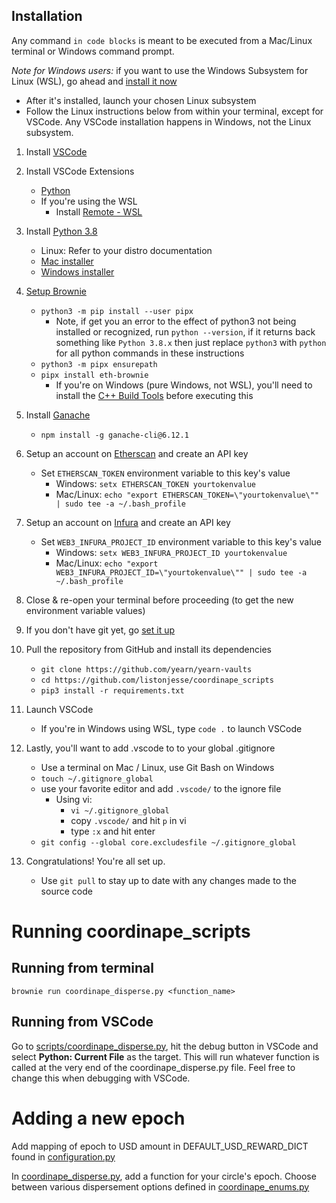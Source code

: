 ## Installation

Any command `in code blocks` is meant to be executed from a Mac/Linux terminal or Windows command prompt.

_Note for Windows users:_ if you want to use the Windows Subsystem for Linux (WSL), go ahead and [install it now](https://docs.microsoft.com/en-us/windows/wsl/install-win10)
   - After it's installed, launch your chosen Linux subsystem
   - Follow the Linux instructions below from within your terminal, except for VSCode. Any VSCode installation happens in Windows, not the Linux subsystem.

1. Install [VSCode](https://code.visualstudio.com/docs/setup/setup-overview)
2. Install VSCode Extensions
   - [Python](https://marketplace.visualstudio.com/items?itemName=ms-python.python)
   - If you're using the WSL
     - Install [Remote - WSL](https://marketplace.visualstudio.com/items?itemName=ms-vscode-remote.remote-wsl)
3. Install [Python 3.8](https://www.python.org/downloads/release/python-380/)
   - Linux: Refer to your distro documentation
   - [Mac installer](https://www.python.org/ftp/python/3.8.0/python-3.8.0-macosx10.9.pkg)
   - [Windows installer](https://www.python.org/ftp/python/3.8.0/python-3.8.0-amd64.exe)
4. [Setup Brownie](https://github.com/eth-brownie/brownie)
   - `python3 -m pip install --user pipx`
     - Note, if get you an error to the effect of python3 not being installed or recognized, run `python --version`, if it returns back something like `Python 3.8.x` then just replace `python3` with `python` for all python commands in these instructions
   - `python3 -m pipx ensurepath`
   - `pipx install eth-brownie`
     - If you're on Windows (pure Windows, not WSL), you'll need to install the [C++ Build Tools](https://visualstudio.microsoft.com/visual-cpp-build-tools/) before executing this
6. Install [Ganache](https://github.com/trufflesuite/ganache-cli)
   - `npm install -g ganache-cli@6.12.1`
9. Setup an account on [Etherscan](https://etherscan.io) and create an API key
   - Set `ETHERSCAN_TOKEN` environment variable to this key's value
     - Windows: `setx ETHERSCAN_TOKEN yourtokenvalue`
     - Mac/Linux: `echo "export ETHERSCAN_TOKEN=\"yourtokenvalue\"" | sudo tee -a ~/.bash_profile`
10. Setup an account on [Infura](https://infura.io) and create an API key
    - Set `WEB3_INFURA_PROJECT_ID` environment variable to this key's value
      - Windows: `setx WEB3_INFURA_PROJECT_ID yourtokenvalue`
      - Mac/Linux: `echo "export WEB3_INFURA_PROJECT_ID=\"yourtokenvalue\"" | sudo tee -a ~/.bash_profile`
11. Close & re-open your terminal before proceeding (to get the new environment variable values)
12. If you don't have git yet, go [set it up](https://docs.github.com/en/free-pro-team@latest/github/getting-started-with-github/set-up-git)
13. Pull the repository from GitHub and install its dependencies
    - `git clone https://github.com/yearn/yearn-vaults`
    - `cd https://github.com/listonjesse/coordinape_scripts`
    - `pip3 install -r requirements.txt`

16. Launch VSCode
    - If you're in Windows using WSL, type `code .` to launch VSCode
17. Lastly, you'll want to add .vscode to to your global .gitignore
    - Use a terminal on Mac / Linux, use Git Bash on Windows
    - `touch ~/.gitignore_global`
    - use your favorite editor and add `.vscode/` to the ignore file
      - Using vi:
        - `vi ~/.gitignore_global`
        - copy `.vscode/` and hit `p` in vi
        - type `:x` and hit enter
    - `git config --global core.excludesfile ~/.gitignore_global`
18. Congratulations! You're all set up.
    - Use `git pull` to stay up to date with any changes made to the source code

# Running coordinape_scripts
## Running from terminal
`brownie run coordinape_disperse.py <function_name>`

## Running from VSCode
Go to [scripts/coordinape_disperse.py](coordinape_disperse.py), hit the debug button in VSCode and select **Python: Current File** as the target. This will run whatever function is called at the very end of the coordinape_disperse.py file. Feel free to change this when debugging with VSCode.

# Adding a new epoch
Add mapping of epoch to USD amount in DEFAULT_USD_REWARD_DICT found in [configuration.py](scripts/configuration.py)

In [coordinape_disperse.py](scripts/coordinape_disperse.py), add a function for your circle's epoch. Choose between various dispersement options defined in [coordinape_enums.py](scripts/coordinape_enums.py)
